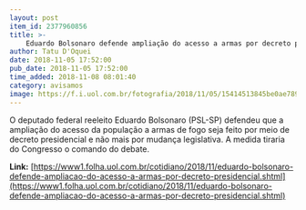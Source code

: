 ```yaml
---
layout: post
item_id: 2377960856
title: >-
    Eduardo Bolsonaro defende ampliação do acesso a armas por decreto presidencial
author: Tatu D'Oquei
date: 2018-11-05 17:52:00
pub_date: 2018-11-05 17:52:00
time_added: 2018-11-08 08:01:40
category: avisamos
image: https://f.i.uol.com.br/fotografia/2018/11/05/15414513845be0ae789d858_1541451384_3x2_xl.jpg
---
```


O deputado federal reeleito Eduardo Bolsonaro (PSL-SP) defendeu que a ampliação do acesso da população a armas de fogo seja feito por meio de decreto presidencial e não mais por mudança legislativa. A medida tiraria do Congresso o comando do debate.

**Link:** [https://www1.folha.uol.com.br/cotidiano/2018/11/eduardo-bolsonaro-defende-ampliacao-do-acesso-a-armas-por-decreto-presidencial.shtml](https://www1.folha.uol.com.br/cotidiano/2018/11/eduardo-bolsonaro-defende-ampliacao-do-acesso-a-armas-por-decreto-presidencial.shtml)

